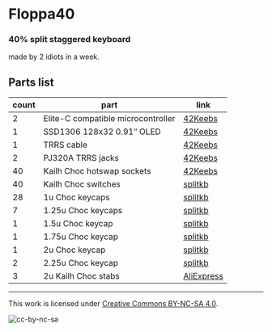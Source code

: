 # Floppa40

### 40% split staggered keyboard
  made by 2 idiots in a week.
## Parts list

|count|part|link|
|-|-|-|
|2|Elite-C compatible microcontroller|[42Keebs](https://42keebs.eu/shop/parts/controllers/frood-rp2040-pro-micro-controller/)|
|1|SSD1306 128x32 0.91″ OLED|[42Keebs](https://42keebs.eu/shop/parts/oled-display-0-91-128x32/)|
|1|TRRS cable|[42Keebs](https://42keebs.eu/shop/parts/plain-braided-metal-trrs-cable/)|
|2|PJ320A TRRS jacks|[42Keebs](https://42keebs.eu/shop/parts/components/pj-320a-trrs-socket/)|
|40|Kailh Choc hotswap sockets|[42Keebs](https://42keebs.eu/shop/parts/kailh-choc-hot-swap-sockets/#tab-description)|
|40|Kailh Choc switches|[splitkb](https://splitkb.com/collections/switches-and-keycaps/products/kailh-low-profile-choc-switches)|
|28|1u Choc keycaps|[splitkb](https://splitkb.com/products/moergo-pom-mbk-profile-keycaps)|
|7|1.25u Choc keycaps|[splitkb](https://splitkb.com/products/moergo-pom-mbk-profile-keycaps)|
|1|1.5u Choc keycap|[splitkb](https://splitkb.com/products/moergo-pom-mbk-profile-keycaps)|
|1|1.75u Choc keycap|[splitkb](https://splitkb.com/products/moergo-pom-mbk-profile-keycaps)|
|1|2u Choc keycap|[splitkb](https://splitkb.com/products/moergo-pom-mbk-profile-keycaps)|
|2|2.25u Choc keycap|[splitkb](https://splitkb.com/products/moergo-pom-mbk-profile-keycaps)|
|3|2u Kailh Choc stabs|[AliExpress](https://www.aliexpress.com/item/33039182740.html)|

---
This work is licensed under [Creative Commons BY-NC-SA 4.0](https://creativecommons.org/licenses/by-nc-sa/4.0/).

![cc-by-nc-sa](https://i.creativecommons.org/l/by-nc-sa/4.0/88x31.png)
